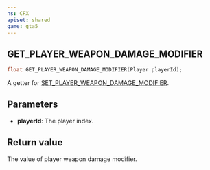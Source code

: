 ```yaml
---
ns: CFX
apiset: shared
game: gta5
---
```

## GET_PLAYER_WEAPON_DAMAGE_MODIFIER

```c
float GET_PLAYER_WEAPON_DAMAGE_MODIFIER(Player playerId);
```

A getter for [SET_PLAYER_WEAPON_DAMAGE_MODIFIER](#_0xCE07B9F7817AADA3).

## Parameters
* **playerId**: The player index.

## Return value
The value of player weapon damage modifier.
